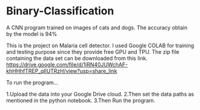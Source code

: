 # Binary-Classification
A CNN program trained on images of cats and dogs. The accuracy obtain by the model is 94%


This is the project on Malaria cell detector. I used Google COLAB for training and testing purpose since they provide free GPU and TPU. The zip file containing the data set can be downloaded from this link. https://drive.google.com/file/d/1jRN40JUWchAF-khHHhfTREP_qIlUTRzH/view?usp=share_link

To run the program...

1.Upload the data into your Google Drive cloud.
2.Then set the data paths as mentioned in the python notebook.
3.Then Run the program.
